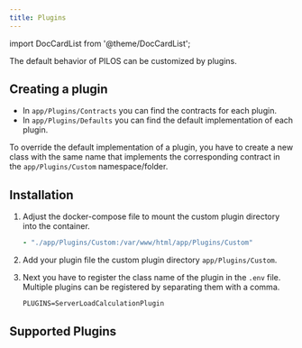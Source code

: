 ```yaml
---
title: Plugins
---
```


import DocCardList from '@theme/DocCardList';

The default behavior of PILOS can be customized by plugins.

## Creating a plugin

- In `app/Plugins/Contracts` you can find the contracts for each plugin.
- In `app/Plugins/Defaults` you can find the default implementation of each plugin.

To override the default implementation of a plugin, you have to create a new class with the same name that implements the corresponding contract in the `app/Plugins/Custom` namespace/folder.

## Installation

1. Adjust the docker-compose file to mount the custom plugin directory into the container.

    ```yaml
    - "./app/Plugins/Custom:/var/www/html/app/Plugins/Custom"
    ```

2. Add your plugin file the custom plugin directory `app/Plugins/Custom`.

3. Next you have to register the class name of the plugin in the `.env` file. Multiple plugins can be registered by separating them with a comma.
    ```env
    PLUGINS=ServerLoadCalculationPlugin
    ```

## Supported Plugins

<DocCardList />

